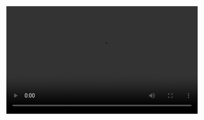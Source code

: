 <div style="position: relative; padding-bottom: 56.25%; height: 0; overflow: hidden; max-width: 100%;">
  <video src="https://github.com/user-attachments/assets/4993af45-3866-4752-9d9d-13e67b1f2ea3" 
         style="position: absolute; top: 0; left: 0; width: 100%; height: 100%;" 
         controls>
         Your browser does not support the video tag.
  </video>
</div>
